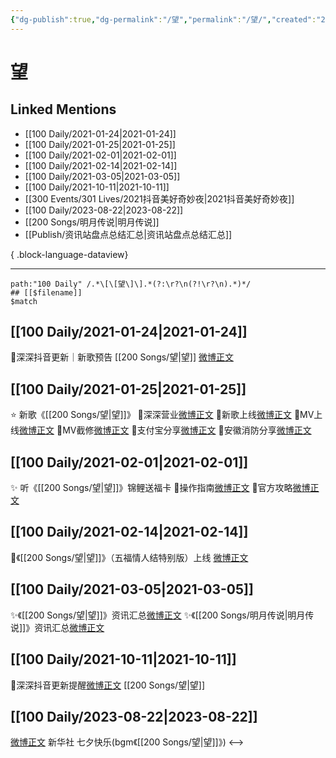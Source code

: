 ```yaml
---
{"dg-publish":true,"dg-permalink":"/望","permalink":"/望/","created":"2023-04-08T21:16:41.000+08:00","updated":"2023-08-24T18:11:27.633+08:00"}
---
```


# 望

## Linked Mentions
- [[100 Daily/2021-01-24\|2021-01-24]]
- [[100 Daily/2021-01-25\|2021-01-25]]
- [[100 Daily/2021-02-01\|2021-02-01]]
- [[100 Daily/2021-02-14\|2021-02-14]]
- [[100 Daily/2021-03-05\|2021-03-05]]
- [[100 Daily/2021-10-11\|2021-10-11]]
- [[300 Events/301 Lives/2021抖音美好奇妙夜\|2021抖音美好奇妙夜]]
- [[100 Daily/2023-08-22\|2023-08-22]]
- [[200 Songs/明月传说\|明月传说]]
- [[Publish/资讯站盘点总结汇总\|资讯站盘点总结汇总]]

{ .block-language-dataview}

---

```expander
path:"100 Daily" /.*\[\[望\]\].*(?:\r?\n(?!\r?\n).*)*/
## [[$filename]]
$match
```
## [[100 Daily/2021-01-24\|2021-01-24]]
🌟深深抖音更新｜新歌预告 [[200 Songs/望\|望]] [微博正文](https://m.weibo.cn/6466290670/4596965688744998)
## [[100 Daily/2021-01-25\|2021-01-25]]
⭐ 新歌《[[200 Songs/望\|望]]》
🎵深深营业[微博正文](https://m.weibo.cn/6466290670/4597208102732715)
🎵新歌上线[微博正文](https://m.weibo.cn/6466290670/4597045409616879)
🎵MV上线[微博正文](https://m.weibo.cn/6466290670/4597196428943920)
🎵MV截修[微博正文](https://m.weibo.cn/6466290670/4597220996033996)
🎵支付宝分享[微博正文](https://m.weibo.cn/6466290670/4597234421993293)
🎵安徽消防分享[微博正文](https://m.weibo.cn/6466290670/4597239291582959)
## [[100 Daily/2021-02-01\|2021-02-01]]
✨ 听《[[200 Songs/望\|望]]》锦鲤送福卡
🎵操作指南[微博正文](https://m.weibo.cn/6466290670/4599715905148029)
🎵官方攻略[微博正文](https://m.weibo.cn/6466290670/4599758138901319)
## [[100 Daily/2021-02-14\|2021-02-14]]
🌟《[[200 Songs/望\|望]]》（五福情人结特别版）上线
[微博正文](https://m.weibo.cn/6466290670/4604294685527097)
## [[100 Daily/2021-03-05\|2021-03-05]]
✨《[[200 Songs/望\|望]]》资讯汇总[微博正文](https://m.weibo.cn/6466290670/4611560695399017)
✨《[[200 Songs/明月传说\|明月传说]]》资讯汇总[微博正文](https://m.weibo.cn/6466290670/4611565141622885)
## [[100 Daily/2021-10-11\|2021-10-11]]
🌸深深抖音更新提醒[微博正文](https://m.weibo.cn/6466290670/4691093574126504) [[200 Songs/望\|望]]
## [[100 Daily/2023-08-22\|2023-08-22]]
[微博正文](https://weibo.com/1699432410/NfHET9RZu) 新华社 七夕快乐(bgm《[[200 Songs/望\|望]]》)
<-->